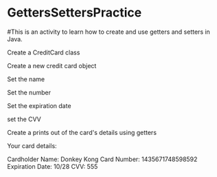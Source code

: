 # GettersSettersPractice

#This is an activity to learn how to create and use getters and setters in Java.

<p>Create a CreditCard class</p>
<p> Create a new credit card object </p>
<p> Set the name </p>
<p> Set the number </p>
<p> Set the expiration date </p>
<p> set the CVV </p>
<p> Create a prints out of the card's details using getters </p>
<p> Your card details: </p>
<p> Cardholder Name:  Donkey Kong
Card Number: 1435671748598592
Expiration Date: 10/28
CVV: 555 </p>
